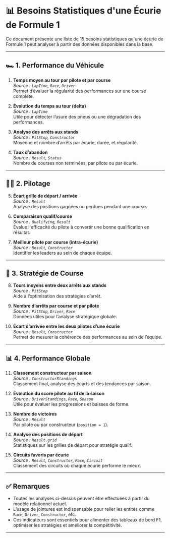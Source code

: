 # 📊 Besoins Statistiques d'une Écurie de Formule 1

Ce document présente une liste de 15 besoins statistiques qu'une écurie de Formule 1 peut analyser à partir des données disponibles dans la base.

---

## 🏎️ 1. Performance du Véhicule

1. **Temps moyen au tour par pilote et par course**  
   _Source : `LapTime`, `Race`, `Driver`_  
   Permet d’évaluer la régularité des performances sur une course complète.

2. **Évolution du temps au tour (delta)**  
   _Source : `LapTime`_  
   Utile pour détecter l’usure des pneus ou une dégradation des performances.

3. **Analyse des arrêts aux stands**  
   _Source : `PitStop`, `Constructor`_  
   Moyenne et nombre d’arrêts par écurie, durée, et régularité.

4. **Taux d’abandon**  
   _Source : `Result`, `Status`_  
   Nombre de courses non terminées, par pilote ou par écurie.

---

## 👨‍✈️ 2. Pilotage

5. **Écart grille de départ / arrivée**  
   _Source : `Result`_  
   Analyse des positions gagnées ou perdues pendant une course.

6. **Comparaison qualif/course**  
   _Source : `Qualifying`, `Result`_  
   Évalue l'efficacité du pilote à convertir une bonne qualification en résultat.

7. **Meilleur pilote par course (intra-écurie)**  
   _Source : `Result`, `Constructor`_  
   Identifier les leaders au sein de chaque équipe.

---

## 🧠 3. Stratégie de Course

8. **Tours moyens entre deux arrêts aux stands**  
   _Source : `PitStop`_  
   Aide à l’optimisation des stratégies d’arrêt.

9. **Nombre d’arrêts par course et par pilote**  
   _Source : `PitStop`, `Driver`, `Race`_  
   Données utiles pour l’analyse stratégique globale.

10. **Écart d’arrivée entre les deux pilotes d’une écurie**  
    _Source : `Result`, `Constructor`_  
    Permet de mesurer la cohérence des performances au sein de l’équipe.

---

## 📊 4. Performance Globale

11. **Classement constructeur par saison**  
    _Source : `ConstructorStandings`_  
    Classement final, analyse des écarts et des tendances par saison.

12. **Évolution du score pilote au fil de la saison**  
    _Source : `DriverStandings`, `Race`, `Season`_  
    Utile pour évaluer les progressions et baisses de forme.

13. **Nombre de victoires**  
    _Source : `Result`_  
    Par pilote ou par constructeur (`position = 1`).

14. **Analyse des positions de départ**  
    _Source : `Result.grid`_  
    Statistiques sur les grilles de départ pour stratégie qualif.

15. **Circuits favoris par écurie**  
    _Source : `Result`, `Constructor`, `Race`, `Circuit`_  
    Classement des circuits où chaque écurie performe le mieux.

---

## ✅ Remarques

- Toutes les analyses ci-dessus peuvent être effectuées à partir du modèle relationnel actuel.
- L’usage de jointures est indispensable pour relier les entités comme `Race`, `Driver`, `Constructor`, etc.
- Ces indicateurs sont essentiels pour alimenter des tableaux de bord F1, optimiser les stratégies et améliorer la compétitivité.

---

